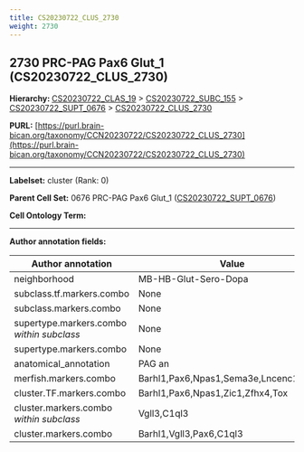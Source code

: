 ```yaml
---
title: CS20230722_CLUS_2730
weight: 2730
---
```

## 2730 PRC-PAG Pax6 Glut_1 (CS20230722_CLUS_2730)
<b>Hierarchy: </b>
[CS20230722_CLAS_19](../CS20230722_CLAS_19) >
[CS20230722_SUBC_155](../CS20230722_SUBC_155) >
[CS20230722_SUPT_0676](../CS20230722_SUPT_0676) >
[CS20230722_CLUS_2730](../CS20230722_CLUS_2730)

**PURL:** [https://purl.brain-bican.org/taxonomy/CCN20230722/CS20230722_CLUS_2730](https://purl.brain-bican.org/taxonomy/CCN20230722/CS20230722_CLUS_2730)

---


**Labelset:** cluster (Rank: 0)

**Parent Cell Set:** 0676 PRC-PAG Pax6 Glut_1 ([CS20230722_SUPT_0676](../CS20230722_SUPT_0676))



**Cell Ontology Term:** 

[MARKER GENES.]: #


---

[TRANSFERRED ANNOTATIONS.]: #


[AUTHOR ANNOTATION FIELDS.]: #


**Author annotation fields:**

| Author annotation | Value |
|-------------------|-------|
|neighborhood|MB-HB-Glut-Sero-Dopa|
|subclass.tf.markers.combo|None|
|subclass.markers.combo|None|
|supertype.markers.combo _within subclass_|None|
|supertype.markers.combo|None|
|anatomical_annotation|PAG an|
|merfish.markers.combo|Barhl1,Pax6,Npas1,Sema3e,Lncenc1,Zfhx4|
|cluster.TF.markers.combo|Barhl1,Pax6,Npas1,Zic1,Zfhx4,Tox|
|cluster.markers.combo _within subclass_|Vgll3,C1ql3|
|cluster.markers.combo|Barhl1,Vgll3,Pax6,C1ql3|
